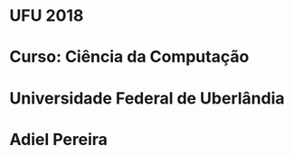 # 				UFU 2018
# Curso: Ciência da Computação
# Universidade Federal de Uberlândia
#        Adiel Pereira
